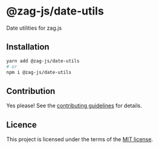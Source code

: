 # @zag-js/date-utils

Date utilities for zag.js

## Installation

```sh
yarn add @zag-js/date-utils
# or
npm i @zag-js/date-utils
```

## Contribution

Yes please! See the [contributing guidelines](https://github.com/chakra-ui/zag/blob/main/CONTRIBUTING.md) for details.

## Licence

This project is licensed under the terms of the [MIT license](https://github.com/chakra-ui/zag/blob/main/LICENSE).
